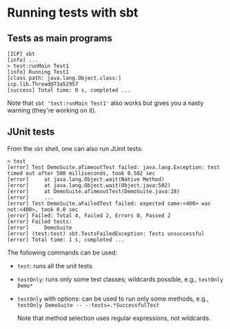 # Running tests with sbt

## Tests as main programs

```
[ICP] sbt
[info] ...
> test:runMain Test1
[info] Running Test1 
[class path: java.lang.Object.class:]
icp.lib.Thread@73a52957
[success] Total time: 0 s, completed ...
```

Note that `sbt 'test:runMain Test1'` also works but gives you a nasty warning (they're working on it).

## JUnit tests

From the `sbt` shell, one can also run JUnit tests:

```
> test
[error] Test DemoSuite.aTimeoutTest failed: java.lang.Exception: test timed out after 500 milliseconds, took 0.502 sec
[error]     at java.lang.Object.wait(Native Method)
[error]     at java.lang.Object.wait(Object.java:502)
[error]     at DemoSuite.aTimeoutTest(DemoSuite.java:28)
[error]     ...
[error] Test DemoSuite.aFailedTest failed: expected same:<400> was not:<400>, took 0.0 sec
[error] Failed: Total 4, Failed 2, Errors 0, Passed 2
[error] Failed tests:
[error] 	DemoSuite
[error] (test:test) sbt.TestsFailedException: Tests unsuccessful
[error] Total time: 1 s, completed ...
```

The following commands can be used:

  - `test`: runs all the unit tests
  - `testOnly`: runs only some test classes; wildcards possible, e.g., `testOnly Demo*`
  - `testOnly` with options: can be used to run only some methods, e.g., `testOnly DemoSuite -- --tests=.*SuccessfulTest`
  
    Note that method selection uses regular expressions, not wildcards.

